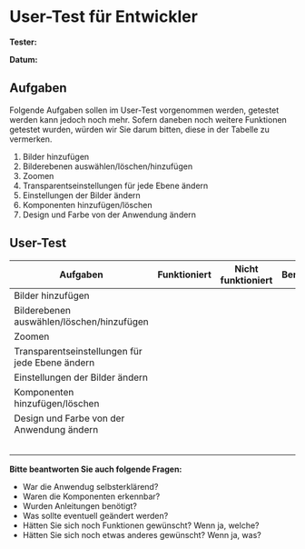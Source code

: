 # User-Test für Entwickler

**Tester:**

**Datum:**

## Aufgaben

Folgende Aufgaben sollen im User-Test vorgenommen werden, getestet werden kann jedoch noch mehr. 
Sofern daneben noch weitere Funktionen getestet wurden, würden wir Sie darum bitten, diese in der Tabelle zu vermerken.

1) Bilder hinzufügen
2) Bilderebenen auswählen/löschen/hinzufügen
3) Zoomen
4) Transparentseinstellungen für jede Ebene ändern
5) Einstellungen der Bilder ändern
6) Komponenten hinzufügen/löschen
7) Design und Farbe von der Anwendung ändern


## User-Test 

| **Aufgaben**                              	| Funktioniert 	| Nicht funktioniert 	| Bemerkungen 	|
|-------------------------------------------	|--------------	|--------------------	|-------------	|
| Bilder hinzufügen                         	|              	|                    	|             	|
| Bilderebenen auswählen/löschen/hinzufügen 	|              	|                    	|             	|
| Zoomen                                    	|              	|                    	|             	|
| Transparentseinstellungen für jede Ebene ändern |              	|                    	|             	|
| Einstellungen der Bilder ändern           	|              	|                    	|             	|
| Komponenten hinzufügen/löschen            	|              	|                    	|             	|
| Design und Farbe von der Anwendung ändern 	|              	|                    	|             	|
|  |              	|                    	|             	|
|  |              	|                    	|             	|
|  |              	|                    	|             	|
|  |              	|                    	|             	|
|  |              	|                    	|             	|


**Bitte beantworten Sie auch folgende Fragen:**

- War die Anwendug selbsterklärend?
- Waren die Komponenten erkennbar?
- Wurden Anleitungen benötigt?  
- Was sollte eventuell geändert werden?
- Hätten Sie sich noch Funktionen gewünscht? Wenn ja, welche?
- Hätten Sie sich noch etwas anderes gewünscht? Wenn ja, was?





